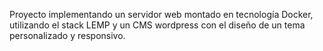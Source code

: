 Proyecto implementando un servidor web montado en tecnología Docker, utilizando el stack LEMP y un CMS wordpress con el diseño de un tema personalizado y responsivo. 
